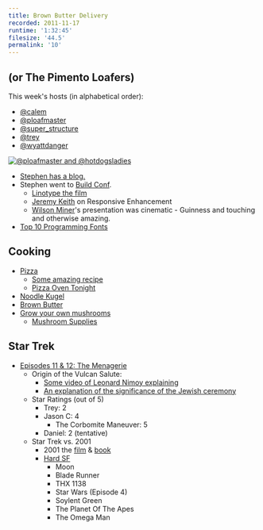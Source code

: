 ```yaml
---
title: Brown Butter Delivery
recorded: 2011-11-17
runtime: '1:32:45'
filesize: '44.5'
permalink: '10'
---
```


## (or The Pimento Loafers)

This week's hosts (in alphabetical order):

- [@calem](https://twitter.com/calem)
- [@ploafmaster](https://twitter.com/ploafmaster)
- [@super_structure](https://twitter.com/super_structure)
- [@trey](https://twitter.com/trey)
- [@wyattdanger](https://twitter.com/wyattdanger)

[![@ploafmaster and @hotdogsladies](http://jawgrind.s3.amazonaws.com/Jawgrind-Episode-10.jpg)](http://www.flickr.com/photos/ploafmaster/6027943914/)

- [Stephen has a blog.](http://blog.stephenwyattbush.com/)
- Stephen went to [Build Conf](http://2011.buildconf.com/).
    - [Linotype the film](http://vimeo.com/15032988)
    - [Jeremy Keith](http://adactio.com/) on Responsive Enhancement
    - [Wilson Miner](http://www.wilsonminer.com/)'s presentation was cinematic     - Guinness
and touching and otherwise amazing.
- [Top 10 Programming Fonts](http://hivelogic.com/articles/top-10-programming-fonts/)

## Cooking

- [Pizza](http://www.youtube.com/watch?v=bpet67TTVag)
    - [Some amazing recipe](https://simple-note.appspot.com/publish/s7ZSY0)
    - [Pizza Oven Tonight](http://www.flickr.com/photos/pjpink/6063446271/)
- [Noodle Kugel](http://eggandtoast.com/trey/card/220/)
- [Brown Butter](http://eggandtoast.com/ploafmaster/card/248/)
- [Grow your own mushrooms](http://www.utk.edu/torchbearer/2011/11/how-to-make-a-mushroom-log/)
    - [Mushroom Supplies](http://everythingmushrooms.com/)

## Star Trek

- [Episodes 11 &amp; 12: The Menagerie](http://en.wikipedia.org/wiki/The_Menagerie_(Star_Trek:_The_Original_Series))
    - Origin of the Vulcan Salute:
        - [Some video of Leonard Nimoy explaining](http://www.youtube.com/watch?v=G1d83XOORP0)
        - [An explanation of the significance of the Jewish ceremony](http://upstel.net/~rooster/v-salute.html)
    - Star Ratings (out of 5)
        - Trey: 2
        - Jason C: 4
            - The Corbomite Maneuver: 5
        - Daniel: 2 (tentative)
    - Star Trek vs. 2001
        - 2001 the [film](http://en.wikipedia.org/wiki/2001:_A_Space_Odyssey_(film)) &amp; [book](http://en.wikipedia.org/wiki/2001:_A_Space_Odyssey_(novel))
        - [Hard SF](http://en.wikipedia.org/wiki/Hard_science_fiction)
            - Moon
            - Blade Runner
            - THX 1138
            - Star Wars (Episode 4)
            - Soylent Green
            - The Planet Of The Apes
            - The Omega Man
